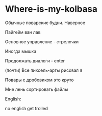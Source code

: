 # Where-is-my-kolbasa
Обычные поварские будни. Наверное

Пайгейм ван лав

Основное управление - стрелочки

Иногда мышка

Продолжать диалоги - enter

(почти) Все пиксель-арты рисовал я

Повары с дробовиком это круто

Мне лень сортировать файлы

English:

no english get trolled 
